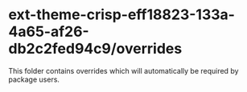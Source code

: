# ext-theme-crisp-eff18823-133a-4a65-af26-db2c2fed94c9/overrides

This folder contains overrides which will automatically be required by package users.
